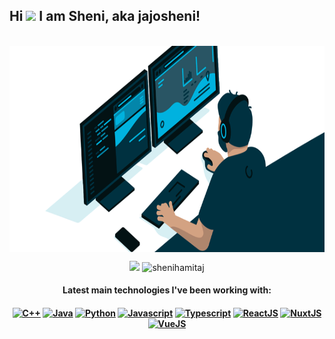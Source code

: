 ## Hi <img src="https://media1.tenor.com/images/009f66861b8e128c7731f58de6266a80/tenor.gif" width="36"/> I am Sheni, aka jajosheni!

<p align = "center">
</br>
<img src="https://raw.githubusercontent.com/jajosheni/jajosheni/main/ezgif.com-gif-maker.gif" align="center" width="790" height="330"/>
</p>
<p align = "center">
  <img height=175 src = "https://github-readme-stats.vercel.app/api?username=jajosheni&bg_color=30,e96443,904e95&title_color=fff&text_color=fff&show_icons=true&line_height=27">
  <img height=175 src = "https://github-readme-stats.vercel.app/api/top-langs?username=jajosheni&bg_color=30,e96443,904e95&title_color=fff&text_color=fff&show_icons=true&line_height=27&locale=en&layout=compact" alt="shenihamitaj" />
</p>
 
<h4 align="center">Latest main technologies I've been working with:<h4>

<p align="center">
  <a href="#"><img title="C++" height="25" src="https://github.com/zumrudu-anka/zumrudu-anka/blob/master/images/cpp.svg"></a>
  <a href="#"><img title="Java" height="25" src="https://github.com/zumrudu-anka/zumrudu-anka/blob/master/images/java-original.svg"></a>
  <a href="#"><img title="Python" height="25" src="https://raw.githubusercontent.com/zumrudu-anka/zumrudu-anka/master/images/python-original.svg"></a>
  <a href="#"><img title="Javascript" height="25" src="https://github.com/zumrudu-anka/zumrudu-anka/blob/master/images/javascript.svg"></code></a>
  <a href="#"><img title="Typescript" height="25" src="https://user-images.githubusercontent.com/74051388/115267781-3d1a9d80-a142-11eb-95ce-814b8d9e9df5.png"></a>
  <a href="#"><img title="ReactJS" height="25" src="https://raw.githubusercontent.com/zumrudu-anka/zumrudu-anka/master/images/react-original.svg"></a>
  <a href="#"><img title="NuxtJS" height="25" src="https://nuxtjs.org/logos/nuxt-square.svg"></a>
  <a href="#"><img title="VueJS" height="25" src="https://upload.wikimedia.org/wikipedia/commons/9/95/Vue.js_Logo_2.svg"></a>
</p>
